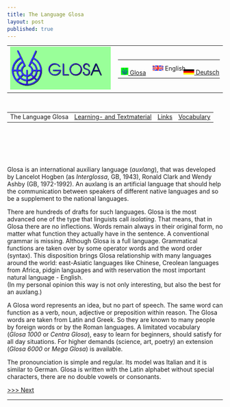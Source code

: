 ```yaml
---
title: The Language Glosa
layout: post
published: true
---
```


<table>
<colgroup>
<col style="width: 50%" />
<col style="width: 50%" />
</colgroup>
<tbody>
<tr class="odd">
<td><a href="../index.html"><img src="../pic/logo0707.png" width="235" height="100" alt="[Glosa-logo]" /></a></td>
<td style="text-align: right;"><table>
<tbody>
<tr class="odd">
<td>    <span style="white-space:nowrap"> <a href="../gl/index.html" class="leiste" title="Glosa info in Glosa"><img src="../pic/flagglosa.png" width="17" height="17" alt="Glosa info in Glosa" /> Glosa</a>   </span></td>
<td><span style="white-space:nowrap">   <img src="../pic/flagenglish.png" width="25" height="12" alt="Glosa information in English" /> English  </span></td>
<td>   <span style="white-space:nowrap"> <a href="../dt/index.html" class="leiste" title="Glosa-Info Deutsch"><img src="../pic/flagdeutsch.png" width="25" height="12" alt="Glosa-Info in Deutsch" /> Deutsch</a>     </span></td>
</tr>
</tbody>
</table></td>
</tr>
</tbody>
</table>

 

|                    |                                                  |                          |                                 |
| :----------------: | :----------------------------------------------: | :----------------------: | :-----------------------------: |
| The Language Glosa | [Learning- and Textmaterial](index_materia.html) | [Links](index_nexu.html) | [Vocabulary](../gid/index.html) |

 

 

  

# 

Glosa is an international auxiliary language (*auxlang*), that was
developed by Lancelot Hogben (as *Interglossa*, GB, 1943), Ronald Clark
and Wendy Ashby (GB, 1972-1992). An auxlang is an artificial language
that should help the communication between speakers of different native
languages and so be a supplement to the national languages.

There are hundreds of drafts for such languages. Glosa is the most
advanced one of the type that linguists call *isolating*. That means,
that in Glosa there are no inflections. Words remain always in their
original form, no matter what function they actually have in the
sentence. A conventional grammar is missing. Although Glosa is a full
language. Grammatical functions are taken over by some operator words
and the word order (syntax). This disposition brings Glosa relationship
with many languages around the world: east-Asiatic languages like
Chinese, Creolean languages from Africa, pidgin languages and with
reservation the most important natural language - English.  
(In my personal opinion this way is not only interesting, but also the
best for an auxlang.)

A Glosa word represents an idea, but no part of speech. The same word
can function as a verb, noun, adjective or preposition within reason.
The Glosa words are taken from Latin and Greek. So they are known to
many people by foreign words or by the Roman languages. A limitated
vocabulary (*Glosa 1000* or *Centra Glosa*), easy to learn for
beginners, should satisfy for all day situations. For higher demands
(science, art, poetry) an extension (*Glosa 6000* or *Mega Glosa*) is
available.

The pronounciation is simple and regular. Its model was Italian and it
is similar to German. Glosa is written with the Latin alphabet without
special characters, there are no double vowels or consonants.

  
  

[\>\>\> Next](index_materia.html)

-----
